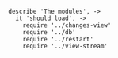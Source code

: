     describe 'The modules', ->
      it 'should load', ->
        require '../changes-view'
        require '../db'
        require '../restart'
        require '../view-stream'
